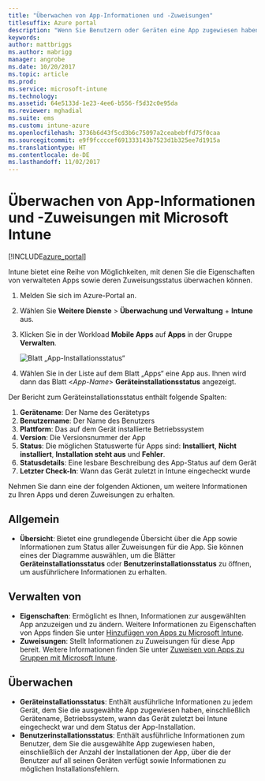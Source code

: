 ```yaml
---
title: "Überwachen von App-Informationen und -Zuweisungen"
titlesuffix: Azure portal
description: "Wenn Sie Benutzern oder Geräten eine App zugewiesen haben, können Sie mithilfe dieser Informationen den Status der App überwachen.\""
keywords: 
author: mattbriggs
ms.author: mabrigg
manager: angrobe
ms.date: 10/20/2017
ms.topic: article
ms.prod: 
ms.service: microsoft-intune
ms.technology: 
ms.assetid: 64e5133d-1e23-4ee6-b556-f5d32c0e95da
ms.reviewer: mghadial
ms.suite: ems
ms.custom: intune-azure
ms.openlocfilehash: 3736b6d43f5cd3b6c75097a2ceabebffd75f0caa
ms.sourcegitcommit: e9f9fccccef691333143b7523d1b325ee7d1915a
ms.translationtype: HT
ms.contentlocale: de-DE
ms.lasthandoff: 11/02/2017
---
```

# <a name="how-to-monitor-app-information-and-assignments-with-microsoft-intune"></a>Überwachen von App-Informationen und -Zuweisungen mit Microsoft Intune

[!INCLUDE[azure_portal](./includes/azure_portal.md)]

Intune bietet eine Reihe von Möglichkeiten, mit denen Sie die Eigenschaften von verwalteten Apps sowie deren Zuweisungsstatus überwachen können.

1. Melden Sie sich im Azure-Portal an.
2. Wählen Sie **Weitere Dienste** > **Überwachung und Verwaltung** + **Intune** aus.
3. Klicken Sie in der Workload **Mobile Apps** auf **Apps** in der Gruppe **Verwalten**.
     
    ![Blatt „App-Installationsstatus“](./media/monitor-apps.png)
5. Wählen Sie in der Liste auf dem Blatt „Apps“ eine App aus. Ihnen wird dann das Blatt <*App-Name*> **Geräteinstallationsstatus** angezeigt.

Der Bericht zum Geräteinstallationsstatus enthält folgende Spalten:

1.  **Gerätename**: Der Name des Gerätetyps
2.  **Benutzername**: Der Name des Benutzers
3.   **Plattform**: Das auf dem Gerät installierte Betriebssystem
4.  **Version**: Die Versionsnummer der App
5.   **Status**: Die möglichen Statuswerte für Apps sind: **Installiert**, **Nicht installiert**, **Installation steht aus** und **Fehler**.
6. **Statusdetails**: Eine lesbare Beschreibung des App-Status auf dem Gerät
7. **Letzter Check-In**: Wann das Gerät zuletzt in Intune eingecheckt wurde

Nehmen Sie dann eine der folgenden Aktionen, um weitere Informationen zu Ihren Apps und deren Zuweisungen zu erhalten.

## <a name="general"></a>Allgemein

- **Übersicht**: Bietet eine grundlegende Übersicht über die App sowie Informationen zum Status aller Zuweisungen für die App. Sie können eines der Diagramme auswählen, um die Blätter **Geräteinstallationsstatus** oder **Benutzerinstallationsstatus** zu öffnen, um ausführlichere Informationen zu erhalten.

## <a name="manage"></a>Verwalten von

- **Eigenschaften**: Ermöglicht es Ihnen, Informationen zur ausgewählten App anzuzeigen und zu ändern. Weitere Informationen zu Eigenschaften von Apps finden Sie unter [Hinzufügen von Apps zu Microsoft Intune](apps-add.md).
- **Zuweisungen**: Stellt Informationen zu Zuweisungen für diese App bereit. Weitere Informationen finden Sie unter [Zuweisen von Apps zu Gruppen mit Microsoft Intune](apps-deploy.md).

## <a name="monitor"></a>Überwachen

- **Geräteinstallationsstatus**: Enthält ausführliche Informationen zu jedem Gerät, dem Sie die ausgewählte App zugewiesen haben, einschließlich Gerätename, Betriebssystem, wann das Gerät zuletzt bei Intune eingecheckt war und dem Status der App-Installation.
- **Benutzerinstallationsstatus**: Enthält ausführliche Informationen zum Benutzer, dem Sie die ausgewählte App zugewiesen haben, einschließlich der Anzahl der Installationen der App, über die der Benutzer auf all seinen Geräten verfügt sowie Informationen zu möglichen Installationsfehlern.